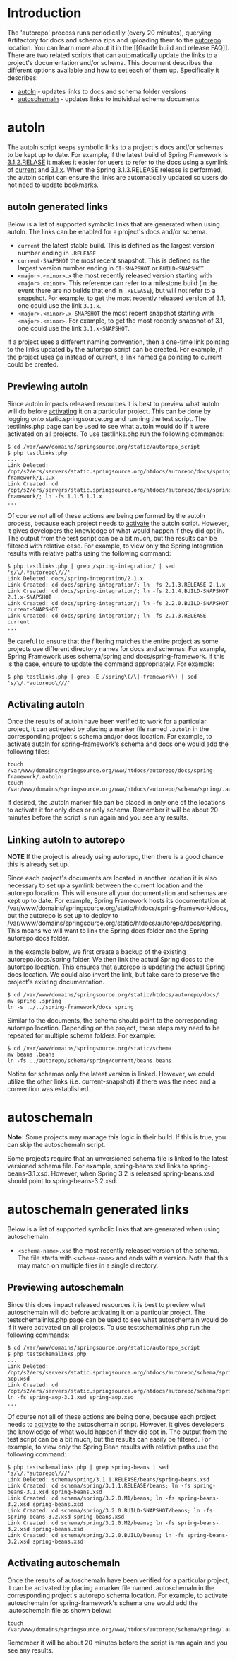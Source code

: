 # Introduction
The  'autorepo' process runs periodically (every 20 minutes), querying Artifactory for docs and schema zips and uploading them to the [autorepo](http://static.springsource.org/autorepo/) location. You can learn more about it in the [[Gradle build and release FAQ]]. There are two related scripts that can automatically update the links to a project's documentation and/or schema. This document describes the different options available and how to set each of them up. Specifically it describes:

* [autoln](autorepo-version-updating#autoln) - updates links to docs and schema folder versions
* [autoschemaln](autorepo-version-updating#autoschemaln) - updates links to individual schema documents

# autoln
The autoln script keeps symbolic links to a project's docs and/or schemas to be kept up to date. For example, if the latest build of Spring Framework is [3.1.2.RELASE](http://static.springsource.org/spring-framework/docs/3.1.2.RELEASE/) it makes it easier for users to refer to the docs using a symlink of [current](http://static.springsource.org/spring-framework/docs/current/) and [3.1.x](http://static.springsource.org/spring-framework/docs/3.1.x/). When the Spring 3.1.3.RELEASE release is performed, the autoln script can ensure the links are automatically updated so users do not need to update bookmarks.

## autoln generated links
Below is a list of supported symbolic links that are generated when using autoln. The links can be enabled for a project's docs and/or schema.

* `current` the latest stable build. This is defined as the largest version number ending in `.RELEASE`
* `current-SNAPSHOT` the most recent snapshot. This is defined as the largest version number ending in `CI-SNAPSHOT` or `BUILD-SNAPSHOT`
* `<major>.<minor>.x` the most recently released version starting with `<major>.<minor>`. This reference can refer to a milestone build (in the event there are no builds that end in `.RELEASE`), but will not refer to a snapshot. For example, to get the most recently released version of 3.1, one could use the link `3.1.x`.
* `<major>.<minor>.x-SNAPSHOT` the most recent snapshot starting with `<major>.<minor>`. For example, to get the most recently snapshot of 3.1, one could use the link `3.1.x-SNAPSHOT`.

If a project uses a different naming convention, then a one-time link pointing to the links updated by the autorepo script can be created. For example, if the project uses ga instead of current, a link named ga pointing to current could be created.

## Previewing autoln

Since autoln impacts released resources it is best to preview what autoln will do before [activating](autorepo-version-updating#Activating-autoln) it on a particular project. This can be done by logging onto static.springsource.org and running the test script. The testlinks.php page can be used to see what autoln would do if it were activated on all projects. To use testlinks.php run the following commands:

<pre><code>$ cd /var/www/domains/springsource.org/static/autorepo_script
$ php testlinks.php
...
Link Deleted: /opt/s2/ers/servers/static.springsource.org/htdocs/autorepo/docs/spring-framework/1.1.x
Link Created: cd /opt/s2/ers/servers/static.springsource.org/htdocs/autorepo/docs/spring-framework/; ln -fs 1.1.5 1.1.x
...
</code></pre>

Of course not all of these actions are being performed by the autoln process, because each project needs to [activate](autorepo-version-updating#Activating-autoln) the autoln script. However, it gives developers the knowledge of what would happen if they did opt in. The output from the test script can be a bit much, but the results can be filtered with relative ease. For example, to view only the Spring Integration results with relative paths using the following command:

<pre><code>$ php testlinks.php | grep /spring-integration/ | sed 's/\/.*autorepo\///'
Link Deleted: docs/spring-integration/2.1.x
Link Created: cd docs/spring-integration/; ln -fs 2.1.3.RELEASE 2.1.x
Link Created: cd docs/spring-integration/; ln -fs 2.1.4.BUILD-SNAPSHOT 2.1.x-SNAPSHOT
Link Created: cd docs/spring-integration/; ln -fs 2.2.0.BUILD-SNAPSHOT current-SNAPSHOT
Link Created: cd docs/spring-integration/; ln -fs 2.1.3.RELEASE current
...
</code></pre>

Be careful to ensure that the filtering matches the entire project as some projects use different directory names for docs and schemas. For example, Spring Framework uses schema/spring and docs/spring-framework. If this is the case, ensure to update the command appropriately. For example:

<pre><code>$ php testlinks.php | grep -E /spring\(/\|-framework\) | sed 's/\/.*autorepo\///'</code></pre>

## Activating autoln

Once the results of autoln have been verified to work for a particular project, it can activated by placing a marker file named `.autoln` in the corresponding project's schema and/or docs location. For example, to activate autoln for spring-framework's schema and docs one would add the following files:

<pre><code>touch /var/www/domains/springsource.org/www/htdocs/autorepo/docs/spring-framework/.autoln
touch /var/www/domains/springsource.org/www/htdocs/autorepo/schema/spring/.autoln</code></pre>

If desired, the .autoln marker file can be placed in only one of the locations to activate it for only docs or only schema. Remember it will be about 20 minutes before the script is run again and you see any results.

## Linking autoln to autorepo

**NOTE** If the project is already using autorepo, then there is a good chance this is already set up.

Since each project's documents are located in another location it is also necessary to set up a symlink between the current location and the autorepo location. This will ensure all your documentation and schemas are kept up to date. For example, Spring Framework hosts its documentation at /var/www/domains/springsource.org/static/htdocs/spring-framework/docs, but the autorepo is set up to deploy to /var/www/domains/springsource.org/static/htdocs/autorepo/docs/spring. This means we will want to link the Spring docs folder and the Spring autorepo docs folder. 

In the example below, we first create a backup of the existing autorepo/docs/spring folder. We then link the actual Spring docs to the autorepo location. This ensures that autorepo is updating the actual Spring docs location. We could also invert the link, but take care to preserve the project's existing documentation.

<pre><code>$ cd /var/www/domains/springsource.org/static/htdocs/autorepo/docs/
mv spring .spring
ln -s ../../spring-framework/docs spring</code></pre>

Similar to the documents, the schema should point to the corresponding autorepo location. Depending on the project, these steps may need to be repeated for multiple schema folders. For example:

<pre><code>$ cd /var/www/domains/springsource.org/static/schema
mv beans .beans
ln -fs ../autorepo/schema/spring/current/beans beans</code></pre>

Notice for schemas only the latest version is linked. However, we could utilize the other links (i.e. current-snapshot) if there was the need and a convention was established.

# autoschemaln

**Note:** Some projects may manage this logic in their build. If this is true, you can skip the autoschemaln script.

Some projects require that an unversioned schema file is linked to the latest versioned schema file. For example, spring-beans.xsd links to spring-beans-3.1.xsd. However, when Spring 3.2 is released spring-beans.xsd should point to spring-beans-3.2.xsd. 

# autoschemaln generated links

Below is a list of supported symbolic links that are generated when using autoschemaln.

* `<schema-name>.xsd` the most recently released version of the schema. The file starts with `<schema-name>` and ends with a version. Note that this may match on multiple files in a single directory.

## Previewing autoschemaln

Since this does impact released resources it is best to preview what autoschemaln will do before activating it on a particular project. The testschemalinks.php page can be used to see what autoschemaln would do if it were activated on all projects. To use testschemalinks.php run the following commands:

<pre><code>$ cd /var/www/domains/springsource.org/static/autorepo_script
$ php testschemalinks.php
...
Link Deleted: /opt/s2/ers/servers/static.springsource.org/htdocs/autorepo/schema/spring/3.1.1.RELEASE/aop/spring-aop.xsd
Link Created: cd /opt/s2/ers/servers/static.springsource.org/htdocs/autorepo/schema/spring/3.1.1.RELEASE/aop; ln -fs spring-aop-3.1.xsd spring-aop.xsd
...
</code></pre>

Of course not all of these actions are being done, because each project needs to [activate](autorepo-version-updating#Activating-autoschemaln) to the autoschemaln script. However, it gives developers the knowledge of what would happen if they did opt in. The output from the test script can be a bit much, but the results can easily be filtered. For example, to view only the Spring Bean results with relative paths use the following command:

<pre><code>$ php testschemalinks.php | grep spring-beans | sed 's/\/.*autorepo\///'
Link Deleted: schema/spring/3.1.1.RELEASE/beans/spring-beans.xsd
Link Created: cd schema/spring/3.1.1.RELEASE/beans; ln -fs spring-beans-3.1.xsd spring-beans.xsd
Link Created: cd schema/spring/3.2.0.M1/beans; ln -fs spring-beans-3.2.xsd spring-beans.xsd
Link Created: cd schema/spring/3.2.0.BUILD-SNAPSHOT/beans; ln -fs spring-beans-3.2.xsd spring-beans.xsd
Link Created: cd schema/spring/3.2.0.M2/beans; ln -fs spring-beans-3.2.xsd spring-beans.xsd
Link Created: cd schema/spring/3.2.0.BUILD/beans; ln -fs spring-beans-3.2.xsd spring-beans.xsd</code></pre>

## Activating autoschemaln

Once the results of autoschemaln have been verified for a particular project, it can be activated by placing a marker file named .autoschemaln in the corresponding project's autorepo schema location. For example, to activate autoschemaln for spring-framework's schema one would add the .autoschemaln file as shown below:

<pre><code>touch /var/www/domains/springsource.org/www/htdocs/autorepo/schema/spring/.autoschemaln</code></pre>

Remember it will be about 20 minutes before the script is ran again and you see any results.
